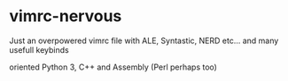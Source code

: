 # vimrc-nervous

Just an overpowered vimrc file with ALE, Syntastic, NERD etc... and many usefull keybinds

oriented Python 3, C++ and Assembly (Perl perhaps too)

